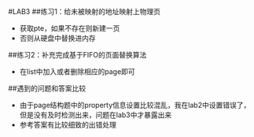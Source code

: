 #LAB3
##练习1：给未被映射的地址映射上物理页
* 获取pte，如果不存在则新建一页
* 否则从硬盘中替换进内存 

##练习2：补充完成基于FIFO的页面替换算法
* 在list中加入或者删除相应的page即可

##遇到的问题和答案比较
* 由于page结构题中的property信息设置比较混乱，我在lab2中设置错误了，但是没有及时检测出来，问题在lab3中才暴露出来
* 参考答案有比较细致的出错处理